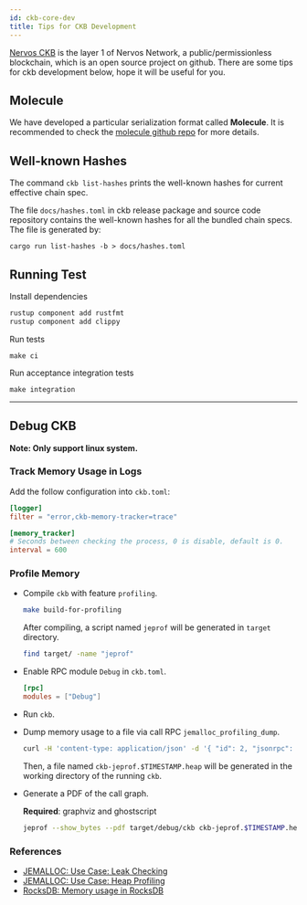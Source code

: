 ```yaml
---
id: ckb-core-dev
title: Tips for CKB Development
---
```

[Nervos CKB](https://github.com/nervosnetwork/ckb) is the layer 1 of Nervos Network, a public/permissionless blockchain, which is an open source project on github. There are some tips for ckb development below, hope it will be useful for you.


## Molecule

We have developed a particular serialization format called **Molecule**. It is recommended to check the [molecule github repo](https://github.com/nervosnetwork/molecule) for more details.

## Well-known Hashes

The command `ckb list-hashes` prints the well-known hashes for current
effective chain spec.

The file `docs/hashes.toml` in ckb release package and source code repository
contains the well-known hashes for all the bundled chain specs. The file is
generated by:

```
cargo run list-hashes -b > docs/hashes.toml
```

## Running Test

Install dependencies

```bash
rustup component add rustfmt
rustup component add clippy
```

Run tests

```
make ci
```

Run acceptance integration tests

```
make integration
```
---

## Debug CKB

**Note: Only support linux system.**

### Track Memory Usage in Logs

Add the follow configuration into `ckb.toml`:

```toml
[logger]
filter = "error,ckb-memory-tracker=trace"

[memory_tracker]
# Seconds between checking the process, 0 is disable, default is 0.
interval = 600
```

### Profile Memory

- Compile `ckb` with feature `profiling`.

  ```sh
  make build-for-profiling
  ```

  After compiling, a script named `jeprof` will be generated in `target` directory.

  ```sh
  find target/ -name "jeprof"
  ```

- Enable RPC module `Debug` in `ckb.toml`.

  ```toml
  [rpc]
  modules = ["Debug"]
  ```

- Run `ckb`.

- Dump memory usage to a file via call RPC `jemalloc_profiling_dump`.

  ```sh
  curl -H 'content-type: application/json' -d '{ "id": 2, "jsonrpc": "2.0", "method": "jemalloc_profiling_dump", "params": [] }' http://localhost:8114
  ```

  Then, a file named `ckb-jeprof.$TIMESTAMP.heap` will be generated in the working directory of the running `ckb`.

- Generate a PDF of the call graph.

  **Required**: graphviz and ghostscript

  ```sh
  jeprof --show_bytes --pdf target/debug/ckb ckb-jeprof.$TIMESTAMP.heap > call-graph.pdf
  ```

### References

- [JEMALLOC: Use Case: Leak Checking](https://github.com/jemalloc/jemalloc/wiki/Use-Case%3A-Leak-Checking)
- [JEMALLOC: Use Case: Heap Profiling](https://github.com/jemalloc/jemalloc/wiki/Use-Case%3A-Heap-Profiling)
- [RocksDB: Memory usage in RocksDB](https://github.com/facebook/rocksdb/wiki/Memory-usage-in-RocksDB)





